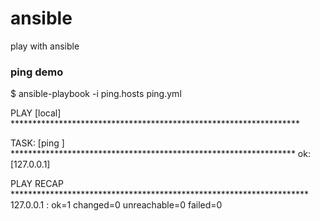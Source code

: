 # ansible
play with ansible

### ping demo

$ ansible-playbook -i ping.hosts ping.yml 

PLAY [local] ****************************************************************** 

TASK: [ping ] ***************************************************************** 
ok: [127.0.0.1]

PLAY RECAP ******************************************************************** 
127.0.0.1                  : ok=1    changed=0    unreachable=0    failed=0   
